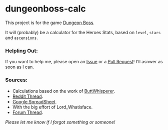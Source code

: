# dungeonboss-calc
This project is for the game [Dungeon Boss](forum.dungeonboss.com/).

It will (probably) be a calculator for the Heroes Stats, based on `level`, `stars` and `ascensions`.

### Helpling Out:

If you want to help me, please open an [Issue](https://github.com/AscaL/dungeonboss-calc/issues) or a [Pull Request](https://github.com/AscaL/dungeonboss-calc/pulls)! I'll asnwer as soon as I can.

### Sources:
* Calculations based on the work of [ButtWhisperer](https://www.reddit.com/user/RdrM).
 * [Reddit Thread](https://www.reddit.com/r/dungeonboss/comments/3mnjmw/lets_talk_base_stats_stars_ascensions_and_stat/).
 * [Google SpreadSheet](https://docs.google.com/spreadsheets/d/1rQMLrl6X5ZI6GdfaxgEHnAYP5Bu1ZuuPdXL7HSaOgWA/edit?usp=sharing).
* With the big effort of Lord_Whatisface.
 * [Forum Thread](http://forum.dungeonboss.com/discussion/1187/base-stats-star-enhancement-formulas).

*Please let me know if I forgot something or someone!*
